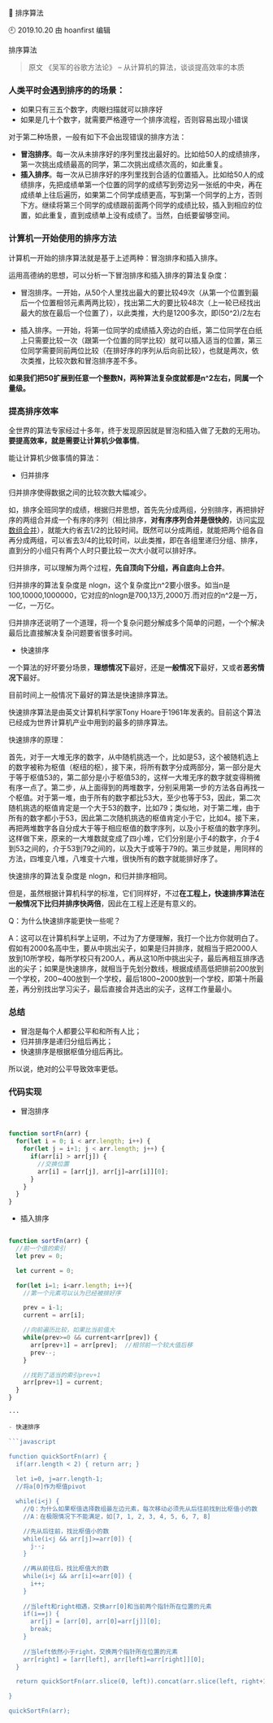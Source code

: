 🐾 排序算法

🕘 2019.10.20 由 hoanfirst 编辑

排序算法

> 原文 《吴军的谷歌方法论》 – 从计算机的算法，谈谈提高效率的本质

### 人类平时会遇到排序的的场景：

- 如果只有三五个数字，肉眼扫描就可以排序好
- 如果是几十个数字，就需要严格遵守一个排序流程，否则容易出现小错误

对于第二种场景，一般有如下不会出现错误的排序方法：

- **冒泡排序**。每一次从未排序好的序列里找出最好的。比如给50人的成绩排序，第一次挑出成绩最高的同学，第二次挑出成绩次高的，如此重复。
- **插入排序**。每一次从已排序好的序列里找到合适的位置插入。比如给50人的成绩排序，先把成绩单第一个位置的同学的成绩写到旁边另一张纸的中央，再在成绩单上往后遍历，如果第二个同学成绩更高，写到第一个同学的上方，否则下方。继续将第三个同学的成绩跟前面两个同学的成绩比较，插入到相应的位置，如此重复，直到成绩单上没有成绩了。当然，白纸要留够空间。


### 计算机一开始使用的排序方法

计算机一开始的排序算法就是基于上述两种：冒泡排序和插入排序。

运用高德纳的思想，可以分析一下冒泡排序和插入排序的算法复杂度：

- 冒泡排序。一开始，从50个人里找出最大的要比较49次（从第一个位置到最后一个位置相邻元素两两比较），找出第二大的要比较48次（上一轮已经找出最大的放在最后一个位置了），以此类推，大约是1200多次，即(50^2)/2左右

- 插入排序。一开始，将第一位同学的成绩插入旁边的白纸，第二位同学在白纸上只需要比较一次（跟第一个位置的同学比较）就可以插入适当的位置，第三位同学需要同前两位比较（在排好序的序列从后向前比较），也就是两次，依次类推，比较次数和冒泡排序差不多。

**如果我们把50扩展到任意一个整数N，两种算法复杂度就都是n^2左右，同属一个量级。**


### 提高排序效率

全世界的算法专家经过十多年，终于发现原因就是冒泡和插入做了无数的无用功。**要提高效率，就是需要让计算机少做事情**。

能让计算机少做事情的算法：

- 归并排序

归并排序使得数据之间的比较次数大幅减少。

如，排序全班同学的成绩，根据归并思想，首先先分成两组，分别排序，再把排好序的两组合并成一个有序的序列（相比排序，**对有序序列合并是很快的**，访问[实现数组合并](https://github.com/hoanFir/blogs/blob/master/前端学习/实现数组合并.md)），就能大约省去1/2的比较时间。既然可以分成两组，就能把两个组各自再分成两组，可以省去3/4的比较时间，以此类推，即在各组里递归分组、排序，直到分的小组只有两个人时只要比较一次大小就可以排好序。

归并排序，可以理解为两个过程，**先自顶向下分组，再自底向上合并**。

归并排序的算法复杂度是 nlogn，这个复杂度比n^2要小很多。如当n是100,10000,1000000，它对应的nlogn是700,13万,2000万.而对应的n^2是一万，一亿，一万亿。

归并排序还说明了一个道理，将一个复杂问题分解成多个简单的问题，一个个解决最后比直接解决复杂问题要省很多时间。

- 快速排序

一个算法的好坏要分场景，**理想情况下**最好，还是**一般情况下**最好，又或者**恶劣情况下**最好。

目前时间上一般情况下最好的算法是快速排序算法。

快速排序算法是由英文计算机科学家Tony Hoare于1961年发表的。目前这个算法已经成为世界计算机产业中用到的最多的排序算法。

快速排序的原理：

首先，对于一大堆无序的数字，从中随机挑选一个，比如是53，这个被随机选上的数字被称为枢值（枢纽的枢），接下来，将所有数字分成两部分，第一部分是大于等于枢值53的，第二部分是小于枢值53的，这样一大堆无序的数字就变得稍微有序一点了。第二步，从上面得到的两堆数字，分别采用第一步的方法各自再找一个枢值。对于第一堆，由于所有的数字都比53大，至少也等于53，因此，第二次随机挑选的枢值肯定是一个大于53的数字，比如79；类似地，对于第二堆，由于所有的数字都小于53，因此第二次随机挑选的枢值肯定小于它，比如4。接下来，再把两堆数字各自分成大于等于相应枢值的数字序列，以及小于枢值的数字序列。这样做下来，原来的一大堆数就变成了四小堆，它们分别是小于4的数字，介于4到53之间的，介于53到79之间的，以及大于或等于79的。第三步就是，用同样的方法，四堆变八堆，八堆变十六堆，很快所有的数字就能排好序了。

快速排序的算法复杂度是 nlogn，和归并排序相同。

但是，虽然根据计算机科学的标准，它们同样好，不过**在工程上，快速排序算法在一般情况下比归并排序快两倍**，因此在工程上还是有意义的。

Q：为什么快速排序能更快一些呢？

A：这可以在计算机科学上证明，不过为了方便理解，我打一个比方你就明白了。假如有2000名高中生，要从中挑出尖子，如果是归并排序，就相当于把2000人放到10所学校，每所学校只有200人，再从这10所中挑出尖子，最后再相互排序选出的尖子；如果是快速排序，就相当于先划分数线，根据成绩高低把排前200放到一个学校，200~400放到一个学校，最后1800~2000放到一个学校，即第十所最差，再分别找出学习尖子，最后直接合并选出的尖子，这样工作量最小。

### 总结

- 冒泡是每个人都要公平和和所有人比；
- 归并排序是递归分组后再比；
- 快速排序是根据枢值分组后再比。

所以说，绝对的公平导致效率更低。

### 代码实现

- 冒泡排序

```javascript

function sortFn(arr) {
  for(let i = 0; i < arr.length; i++) {
    for(let j = i+1; j < arr.length; j++) {
      if(arr[i] > arr[j]) {
        //交换位置
        arr[i] = [arr[j], arr[j]=arr[i]][0];
      }
    }
  }
}

```

- 插入排序

```javascript

function sortFn(arr) {
  //前一个值的索引
  let prev = 0;

  let current = 0;

  for(let i=1; i<arr.length; i++){
    //第一个元素可以认为已经被排好序

    prev = i-1;
    current = arr[i];

    //向前遍历比较，如果比当前值大
    while(prev>=0 && current<arr[prev]) {
      arr[prev+1] = arr[prev];  //相邻前一个较大值后移
      prev--;
    }

    //找到了适当的索引prev+1
    arr[prev+1] = current;
  }
}

···

- 快速排序

```javascript

function quickSortFn(arr) {
  if(arr.length < 2) { return arr; }
  
  let i=0, j=arr.length-1;
  //将a[0]作为枢值pivot

  while(i<j) {
    //Q：为什么如果枢值选择数组最左边元素，每次移动必须先从后往前找到比枢值小的数
    //A：在极限情况下不能满足，如[7, 1, 2, 3, 4, 5, 6, 7, 8]

    //先从后往前，找比枢值小的数
    while(i<j && arr[j]>=arr[0]) {
      j--;
    }

    //再从前往后，找比枢值大的数
    while(i<j && arr[i]<=arr[0]) {
      i++;
    }
    
    //当left和right相遇，交换arr[0]和当前两个指针所在位置的元素
    if(i==j) {
      arr[j] = [arr[0], arr[0]=arr[j]][0];
      break;
    }
    
    //当left依然小于right，交换两个指针所在位置的元素
    arr[right] = [arr[left], arr[left]=arr[right]][0];
  }

  return quickSortFn(arr.slice(0, left)).concat(arr.slice(left, right+1)).concat(quickSortFn(arr.slice(right+1)));

}

quickSortFn(arr);

```
